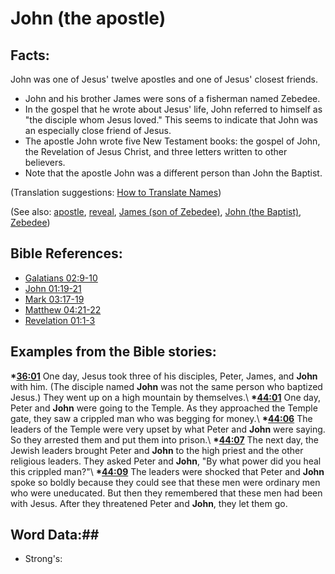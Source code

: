 # John (the apostle) #

## Facts: ##

John was one of Jesus' twelve apostles and one of Jesus' closest friends. 

* John and his brother James were sons of a fisherman named Zebedee.
* In the gospel that he wrote about Jesus' life, John referred to himself as "the disciple whom Jesus loved." This seems to indicate that John was an especially close friend of Jesus.
* The apostle John wrote five New Testament books: the gospel of John, the Revelation of Jesus Christ, and three letters written to other believers.
* Note that the apostle John was a different person than John the Baptist.

(Translation suggestions: [How to Translate Names](rc://en/ta/man/translate/translate-names))

(See also: [apostle](../kt/apostle.md), [reveal](../kt/reveal.md), [James (son of Zebedee)](../other/jamessonofzebedee.md), [John (the Baptist)](../other/johnthebaptist.md), [Zebedee](../other/zebedee.md))

## Bible References: ##

* [Galatians 02:9-10](rc://en/tn/help/gal/02/09)
* [John 01:19-21](rc://en/tn/help/jhn/01/19)
* [Mark 03:17-19](rc://en/tn/help/mrk/03/17)
* [Matthew 04:21-22](rc://en/tn/help/mat/04/21)
* [Revelation 01:1-3](rc://en/tn/help/rev/01/01)

## Examples from the Bible stories: ##

  __*[36:01](rc://en/tn/help/obs/36/01)__ One day, Jesus took three of his disciples, Peter, James, and __John__ with him. (The disciple named __John__ was not the same person who baptized Jesus.) They went up on a high mountain by themselves.\\
  __*[44:01](rc://en/tn/help/obs/44/01)__ One day, Peter and __John__ were going to the Temple. As they approached the Temple gate, they saw a crippled man who was begging for money.\\
  __*[44:06](rc://en/tn/help/obs/44/06)__ The leaders of the Temple were very upset by what Peter and __John__ were saying. So they arrested them and put them into prison.\\
  __*[44:07](rc://en/tn/help/obs/44/07)__ The next day, the Jewish leaders brought Peter and __John__ to the high priest and the other religious leaders. They asked Peter and __John__, "By what power did you heal this crippled man?"\\
  __*[44:09](rc://en/tn/help/obs/44/09)__ The leaders were shocked that Peter and __John__ spoke so boldly because they could see that these men were ordinary men who were uneducated. But then they remembered that these men had been with Jesus. After they threatened Peter and __John__, they let them go.

## Word Data:##

* Strong's: 


